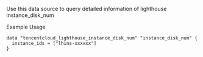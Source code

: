 Use this data source to query detailed information of lighthouse instance_disk_num

Example Usage

```hcl
data "tencentcloud_lighthouse_instance_disk_num" "instance_disk_num" {
  instance_ids = ["lhins-xxxxxx"]
}
```